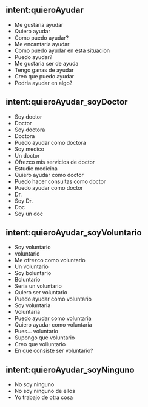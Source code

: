 ## intent:quieroAyudar
- Me gustaria ayudar
- Quiero ayudar
- Como puedo ayudar?
- Me encantaria ayudar
- Como puedo ayudar en esta situacion
- Puedo ayudar?
- Me gustaria ser de ayuda
- Tengo ganas de ayudar
- Creo que puedo ayudar
- Podria ayudar en algo?

## intent:quieroAyudar_soyDoctor
- Soy doctor
- Doctor
- Soy doctora
- Doctora
- Puedo ayudar como doctora
- Soy medico
- Un doctor
- Ofrezco mis servicios de doctor
- Estudie medicina
- Quiero ayudar como doctor
- Puedo hacer consultas como doctor
- Puedo ayudar como doctor
- Dr.
- Soy Dr.
- Doc
- Soy un doc

## intent:quieroAyudar_soyVoluntario
- Soy voluntario
- voluntario
- Me ofrezco como voluntario
- Un voluntario
- Soy boluntario
- Boluntario
- Seria un voluntario
- Quiero ser voluntario
- Puedo ayudar como voluntario
- Soy voluntaria
- Voluntaria
- Puedo ayudar como voluntaria
- Quiero ayudar como voluntaria
- Pues… voluntario
- Supongo que voluntario
- Creo que volluntario
- En que consiste ser voluntario?

## intent:quieroAyudar_soyNinguno
- No soy ninguno
- No soy ninguno de ellos
- Yo trabajo de otra cosa
